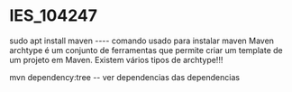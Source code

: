 # IES_104247
sudo apt install maven   ---- comando usado para instalar maven
Maven archtype é um conjunto de ferramentas que permite criar um template de um projeto em Maven. Existem vários tipos de archtype!!!

mvn dependency:tree  -- ver dependencias das dependencias